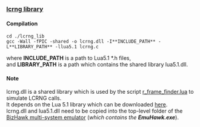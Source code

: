 ### [lcrng library](./lcrng_lib)

#### Compilation
```
cd ./lcrng_lib  
gcc -Wall -fPIC -shared -o lcrng.dll -I**INCLUDE_PATH** -L**LIBRARY_PATH** -llua5.1 lcrng.c  
```
  
where	__INCLUDE_PATH__ is a path to Lua5.1 *.h files,  
and		__LIBRARY_PATH__ is a path which contains the shared library lua5.1.dll.  

#### Note
lcrng.dll is a shared library which is used by the script [r_frame_finder.lua](./r_frame_finder.lua) to simulate LCRNG calls.  
It depends on the Lua 5.1 library which can be downloaded [here](https://sourceforge.net/projects/luabinaries/files/5.1.5/Windows%20Libraries/Dynamic/lua-5.1.5_Win64_dllw4_lib.zip/download).  
lcrng.dll and lua5.1.dll need to be copied into the top-level folder of the [BizHawk multi-system emulator](https://github.com/TASVideos/BizHawk) (_which contains the **EmuHawk.exe**_).

